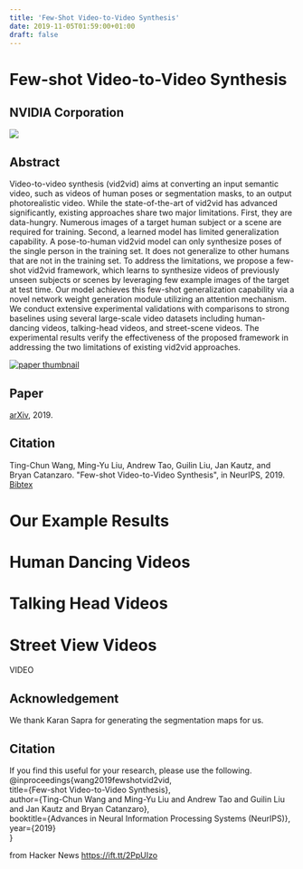 ```yaml
---
title: 'Few-Shot Video-to-Video Synthesis'
date: 2019-11-05T01:59:00+01:00
draft: false
---
```


Few-shot Video-to-Video Synthesis
=================================

NVIDIA Corporation
------------------

[![](https://nvlabs.github.io/few-shot-vid2vid/web_gifs/illustration.gif)](https://nvlabs.github.io/few-shot-vid2vid/images/teaser.gif)

Abstract
--------

Video-to-video synthesis (vid2vid) aims at converting an input semantic video, such as videos of human poses or segmentation masks, to an output photorealistic video. While the state-of-the-art of vid2vid has advanced significantly, existing approaches share two major limitations. First, they are data-hungry. Numerous images of a target human subject or a scene are required for training. Second, a learned model has limited generalization capability. A pose-to-human vid2vid model can only synthesize poses of the single person in the training set. It does not generalize to other humans that are not in the training set. To address the limitations, we propose a few-shot vid2vid framework, which learns to synthesize videos of previously unseen subjects or scenes by leveraging few example images of the target at test time. Our model achieves this few-shot generalization capability via a novel network weight generation module utilizing an attention mechanism. We conduct extensive experimental validations with comparisons to strong baselines using several large-scale video datasets including human-dancing videos, talking-head videos, and street-scene videos. The experimental results verify the effectiveness of the proposed framework in addressing the two limitations of existing vid2vid approaches.

[![paper thumbnail](https://nvlabs.github.io/few-shot-vid2vid/images/paper_thumbnail.jpg)](https://arxiv.org/abs/1910.12713)

Paper
-----

[arXiv](https://arxiv.org/abs/1910.12713), 2019.

Citation
--------

Ting-Chun Wang, Ming-Yu Liu, Andrew Tao, Guilin Liu, Jan Kautz, and Bryan Catanzaro. "Few-shot Video-to-Video Synthesis", in NeurIPS, 2019. [Bibtex](https://nvlabs.github.io/few-shot-vid2vid/Bibtex.txt)

Our Example Results
===================

Human Dancing Videos
====================

Talking Head Videos
===================

Street View Videos
==================

VIDEO

Acknowledgement
---------------

We thank Karan Sapra for generating the segmentation maps for us.

Citation
--------

If you find this useful for your research, please use the following.  
@inproceedings{wang2019fewshotvid2vid,  
title={Few-shot Video-to-Video Synthesis},  
author={Ting-Chun Wang and Ming-Yu Liu and Andrew Tao and Guilin Liu and Jan Kautz and Bryan Catanzaro},  
booktitle={Advances in Neural Information Processing Systems (NeurIPS)},  
year={2019}  
}

  
  
from Hacker News https://ift.tt/2PpUIzo